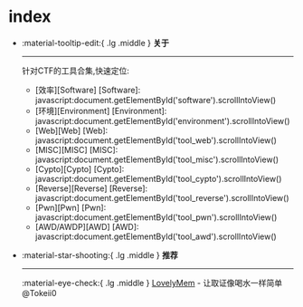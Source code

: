 # index

*   :material-tooltip-edit:{ .lg .middle } **关于**

    ***

    针对CTF的工具合集,快速定位:

    * \[效率]\[Software] \[Software]: javascript:document.getElementById('software').scrollIntoView()
    * \[环境]\[Environment] \[Environment]: javascript:document.getElementById('environment').scrollIntoView()
    * \[Web]\[Web] \[Web]: javascript:document.getElementById('tool\_web').scrollIntoView()
    * \[MISC]\[MISC] \[MISC]: javascript:document.getElementById('tool\_misc').scrollIntoView()
    * \[Cypto]\[Cypto] \[Cypto]: javascript:document.getElementById('tool\_cypto').scrollIntoView()
    * \[Reverse]\[Reverse] \[Reverse]: javascript:document.getElementById('tool\_reverse').scrollIntoView()
    * \[Pwn]\[Pwn] \[Pwn]: javascript:document.getElementById('tool\_pwn').scrollIntoView()
    * \[AWD/AWDP]\[AWD] \[AWD]: javascript:document.getElementById('tool\_awd').scrollIntoView()
*   :material-star-shooting:{ .lg .middle } **推荐**

    ***

    :material-eye-check:{ .lg .middle } [LovelyMem](https://github.com/Tokeii0/LovelyMem) - 让取证像喝水一样简单@Tokeii0
